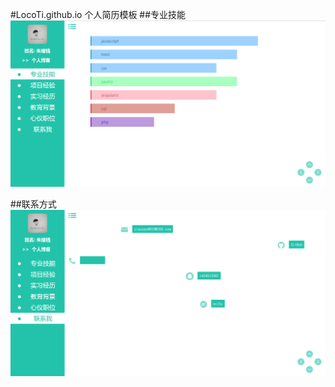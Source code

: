 #LocoTi.github.io
个人简历模板
##专业技能
![1](https://github.com/LocoTi/LocoTi.github.io/blob/master/Professional.png "专业技能")

##联系方式
![2](https://github.com/LocoTi/LocoTi.github.io/blob/master/Contact.png "联系方式")